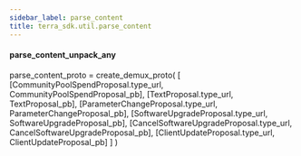 ```yaml
---
sidebar_label: parse_content
title: terra_sdk.util.parse_content
---
```


#### parse\_content\_unpack\_any

parse_content_proto = create_demux_proto(
    [
        [CommunityPoolSpendProposal.type_url, CommunityPoolSpendProposal_pb],
        [TextProposal.type_url, TextProposal_pb],
        [ParameterChangeProposal.type_url, ParameterChangeProposal_pb],
        [SoftwareUpgradeProposal.type_url, SoftwareUpgradeProposal_pb],
        [CancelSoftwareUpgradeProposal.type_url, CancelSoftwareUpgradeProposal_pb],
        [ClientUpdateProposal.type_url, ClientUpdateProposal_pb]
    ]
)

